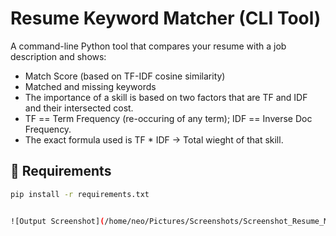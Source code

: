 # Resume Keyword Matcher (CLI Tool)

A command-line Python tool that compares your resume with a job description and shows:
- Match Score (based on TF-IDF cosine similarity)
- Matched and missing keywords
- The importance of a skill is based on two factors that are TF and IDF and their intersected cost.
- TF == Term Frequency (re-occuring of any term); IDF == Inverse Doc Frequency. 
- The exact formula used is TF * IDF -> Total wieght of that skill.

## 🔧 Requirements

```bash
pip install -r requirements.txt


![Output Screenshot](/home/neo/Pictures/Screenshots/Screenshot_Resume_Matcher.png)
